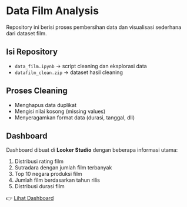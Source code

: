 # Data Film Analysis
Repository ini berisi proses pembersihan data dan visualisasi sederhana dari dataset film.  

## Isi Repository
- `data_film.ipynb` → script cleaning dan eksplorasi data  
- `datafilm_clean.zip` → dataset hasil cleaning  

## Proses Cleaning
- Menghapus data duplikat  
- Mengisi nilai kosong (missing values)  
- Menyeragamkan format data (durasi, tanggal, dll)  

## Dashboard
Dashboard dibuat di **Looker Studio** dengan beberapa informasi utama:  
1. Distribusi rating film  
2. Sutradara dengan jumlah film terbanyak  
3. Top 10 negara produksi film  
4. Jumlah film berdasarkan tahun rilis  
5. Distribusi durasi film  

👉 [Lihat Dashboard](https://lookerstudio.google.com/reporting/66303600-2612-4e11-b140-97f9d8c5eb4d)  
